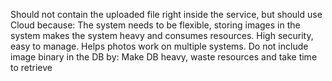 Should not contain the uploaded file right inside the service, but should use Cloud because: The system needs to be flexible, storing images in the system makes the system heavy and consumes resources. High security, easy to manage. Helps photos work on multiple systems. Do not include image binary in the DB by: Make DB heavy, waste resources and take time to retrieve
